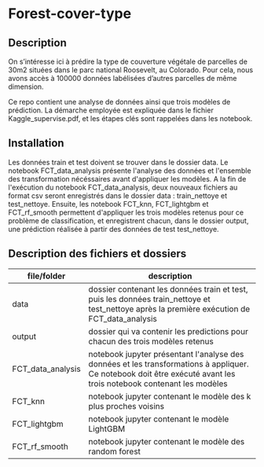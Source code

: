 # Forest-cover-type

## Description

On s’intéresse ici à prédire la type de couverture végétale de parcelles de 30m2 situées dans le parc
national Roosevelt, au Colorado. Pour cela, nous avons accès à 100000 données labélisées d’autres parcelles
de même dimension.

Ce repo contient une analyse de données ainsi que trois modèles de prédiction. La démarche employée est expliquée dans le fichier Kaggle_supervise.pdf, et les étapes clés sont rappelées dans les notebook.

## Installation

Les données train et test doivent se trouver dans le dossier data. Le notebook FCT_data_analysis présente l'analyse des données et l'ensemble des transformation nécéssaires avant d'appliquer les modèles. A la fin de l'exécution du notebook FCT_data_analysis, deux nouveaux fichiers au format csv seront enregistrés dans le dossier data : train_nettoye et test_nettoye. 
Ensuite, les notebook FCT_knn, FCT_lightgbm et FCT_rf_smooth permettent d'appliquer les trois modèles retenus pour ce problème de classification, et enregistrent chacun, dans le dossier output, une prédiction réalisée à partir des données de test test_nettoye.

## Description des fichiers et dossiers

| file/folder | description |
|-----------|-----------|
| data  | dossier contenant les données train et test, puis les données train_nettoye et test_nettoye après la première exécution de FCT_data_analysis |
| output | dossier qui va contenir les predictions pour chacun des trois modèles retenus|
| FCT_data_analysis | notebook jupyter présentant l'analyse des données et les transformations à appliquer. Ce notebook doit être exécuté avant les trois notebook contenant les modèles |
| FCT_knn | notebook jupyter contenant le modèle des k plus proches voisins |
| FCT_lightgbm | notebook jupyter contenant le modèle LightGBM |
| FCT_rf_smooth | notebook jupyter contenant le modèle des random forest |
